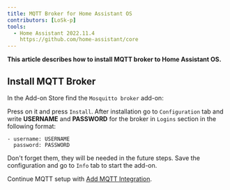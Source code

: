 ```yaml
---
title: MQTT Broker for Home Assistant OS
contributors: [LoSk-p]
tools:
  - Home Assistant 2022.11.4
    https://github.com/home-assistant/core
---
```


**This article describes how to install MQTT broker to Home Assistant OS.**

## Install MQTT Broker

In the Add-on Store find the `Mosquitto broker` add-on:

<robo-wiki-picture src="home-assistant/mosquitto-addon.jpg" />

Press on it and press `Install`. After installation go to `Configuration` tab and write **USERNAME** and **PASSWORD** for the broker in `Logins` section in the following format:

```
- username: USERNAME
  password: PASSWORD
```

<robo-wiki-picture src="home-assistant/mosquitto-addon-conf.jpg" />

Don't forget them, they will be needed in the future steps. Save the configuration and go to `Info` tab to start the add-on.

<robo-wiki-picture src="home-assistant/mosquitto-addon-start.jpg" />

Continue MQTT setup with [Add MQTT Integration](/docs/mqtt-integration).